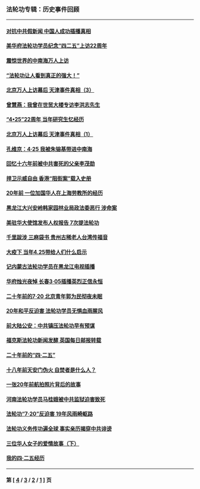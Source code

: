### 法轮功专辑：历史事件回顾
---
#### [对抗中共假新闻 中国人成功插播真相](../../pages/nf5793/n12910618.md?05270430) 
#### [美华府法轮功学员纪念“四二五”上访22周年](../../pages/nf5793/n12904445.md?05270430) 
#### [震惊世界的中南海万人上访](../../pages/nf5793/n12903976.md?05270430) 
#### [“法轮功让人看到真正的强大！”](../../pages/nf5793/n12903195.md?05270430) 
#### [北京万人上访幕后 天津事件真相（3）](../../pages/nf5793/n12902807.md?05270430) 
#### [曾慧燕：我曾在世贸大楼专访李洪志先生](../../pages/nf5793/n12898729.md?05270430) 
#### [“4•25”22周年 当年研究生忆经历](../../pages/nf5793/n12894152.md?05270430) 
#### [北京万人上访幕后 天津事件真相（1）](../../pages/nf5793/n12885174.md?05270430) 
#### [孔维京：4·25 我被朱镕基带进中南海](../../pages/nf5793/n12864987.md?05270430) 
#### [回忆十六年前被中共害死的父亲李茂勋](../../pages/nf5793/n12880270.md?05270430) 
#### [捍卫示威自由 香港“阻街案”载入史册](../../pages/nf5793/n12811245.md?05270430) 
#### [20年前 一位加国华人在上海劳教所的经历](../../pages/nf5793/n12707932.md?05270430) 
#### [黑龙江大兴安岭韩家园林业局政法委恶行 涉命案](../../pages/nf5793/n12622815.md?05270430) 
#### [美驻华大使馆发布人权报告 7次提法轮功](../../pages/nf5793/n12520541.md?05270430) 
#### [千里跋涉 三麻袋书 贵州古稀老人台湾传福音](../../pages/nf5793/n12198750.md?05270430) 
#### [大疫下 当年4.25带给人们什么启示](../../pages/nf5793/n12058565.md?05270430) 
#### [记内蒙古法轮功学员在黑龙江电视插播](../../pages/nf5793/n11699194.md?05270430) 
#### [华府烛光夜悼 长春3·05插播英烈正信永恒](../../pages/nf5793/n11397432.md?05270430) 
#### [二十年前的7·20 北京青年郭为民彻夜未眠](../../pages/nf5793/n11354195.md?05270430) 
#### [20年和平反迫害 法轮功学员无惧血雨腥风](../../pages/nf5793/n11348279.md?05270430) 
#### [前大陆公安：中共镇压法轮功早有预谋](../../pages/nf5793/n11352168.md?05270430) 
#### [福克斯法轮功新闻发酵  英国每日邮报转载](../../pages/nf5793/n11285952.md?05270430) 
#### [二十年前的“四·二五”](../../pages/nf5793/n11207639.md?05270430) 
#### [十八年前天安门伪火 自焚者是什么人？](../../pages/nf5793/n10996556.md?05270430) 
#### [一张20年前航拍照片背后的故事](../../pages/nf5793/n10693797.md?05270430) 
#### [河南法轮功学员马桂娥被中共监狱迫害致死](../../pages/nf5793/n10684974.md?05270430) 
#### [法轮功“7‧20”反迫害 19年风雨崎岖路](../../pages/nf5793/n10570834.md?05270430) 
#### [法轮功义务传功遍全球 事实亲历揭穿中共诽谤](../../pages/nf5793/n10581061.md?05270430) 
#### [三位华人女子的爱情故事（下）](../../pages/nf5793/n10435541.md?05270430) 
#### [我的四·二五经历](../../pages/nf5793/n10347081.md?05270430) 

---
#### 第 [ [4](./4.md?05270430) / [3](./3.md?05270430) / [2](./2.md?05270430) / [1](./1.md?05270430) ] 页
